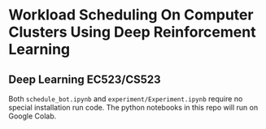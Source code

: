 # Workload Scheduling On Computer Clusters Using Deep Reinforcement Learning
## Deep Learning EC523/CS523


Both `schedule_bot.ipynb` and `experiment/Experiment.ipynb` require no special installation run code. The python notebooks in this repo will run on Google Colab.
